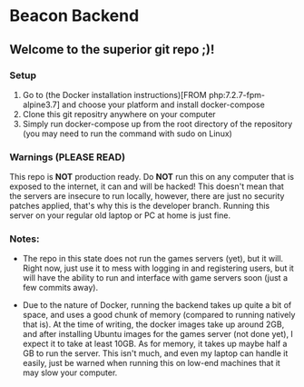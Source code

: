 # Beacon Backend
## Welcome to the superior git repo ;)!
### Setup
1. Go to (the Docker installation instructions)[FROM php:7.2.7-fpm-alpine3.7] and choose your platform and install docker-compose
2. Clone this git repositry anywhere on your computer
3. Simply run docker-compose up from the root directory of the repository (you may need to run the command with sudo on Linux)

### **Warnings** (PLEASE READ)
This repo is **NOT** production ready. Do **NOT** run this on any computer that is exposed to the internet, it can and will be hacked! This doesn't mean that the servers are insecure to run locally, however, there are just no security patches applied, that's why this is the developer branch. Running this server on your regular old laptop or PC at home is just fine.


### Notes:
* The repo in this state does not run the games servers (yet), but it will. Right now, just use it to mess with logging in and registering users, but it will have the ability to run and interface with game servers soon (just a few commits away).

* Due to the nature of Docker, running the backend takes up quite a bit of space, and uses a good chunk of memory (compared to running natively that is). At the time of writing, the docker images take up around 2GB, and after installing Ubuntu images for the games server (not done yet), I expect it to take at least 10GB. As for memory, it takes up maybe half a GB to run the server. This isn't much, and even my laptop can handle it easily, just be warned when running this on low-end machines that it may slow your computer.
